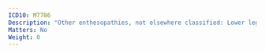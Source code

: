 ```yaml
---
ICD10: M7786
Description: "Other enthesopathies, not elsewhere classified: Lower leg"
Matters: No
Weight: 0
---
```

